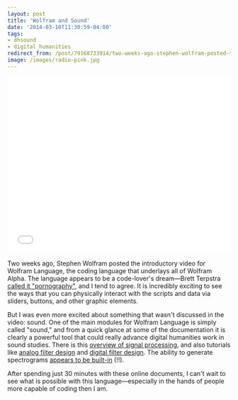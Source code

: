 ```yaml
---
layout: post 
title: 'Wolfram and Sound' 
date: '2014-03-10T11:30:59-04:00' 
tags: 
- dhsound 
- digital humanities 
redirect_from: /post/79168733914/two-weeks-ago-stephen-wolfram-posted-the/
image: /images/radio-pink.jpg
---
```


<iframe width="100%" height="400" src="//www.youtube.com/embed/_P9HqHVPeik" frameborder="0" allowfullscreen></iframe>

Two weeks ago, Stephen Wolfram posted the introductory video for Wolfram Language, the coding language that underlays all of Wolfram Alpha. The language appears to be a code-lover's dream—Brett Terpstra [called it "pornography"][1], and I tend to agree. It is incredibly exciting to see the ways that you can physically interact with the scripts and data via sliders, buttons, and other graphic elements.

But I was even more excited about something that wasn't discussed in the video: sound. One of the main modules for Wolfram Language is simply called "sound," and from a quick glance at some of the documentation it is clearly a powerful tool that could really advance digital humanities work in sound studies. There is this [overview of signal processing][2], and also tutorials like [analog filter design][3] and [digital filter design][4]. The ability to generate spectrograms [appears to be built-in][5] (!!).

After spending just 30 minutes with these online documents, I can't wait to see what is possible with this language—especially in the hands of people more capable of coding then I am.

[1]: http://brettterpstra.com/2014/03/05/web-excursions-for-march-05-2014/
[2]: http://reference.wolfram.com/language/guide/SignalProcessing.html
[3]: http://reference.wolfram.com/language/tutorial/AnalogFilterDesign.html
[4]: http://reference.wolfram.com/language/tutorial/DigitalFilterDesign.html
[5]: http://reference.wolfram.com/language/example/SpectrogramOfAnAudioSignal.html
  